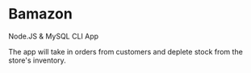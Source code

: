 # Bamazon
Node.JS & MySQL CLI App

The app will take in orders from customers and deplete stock from the store's inventory. 
